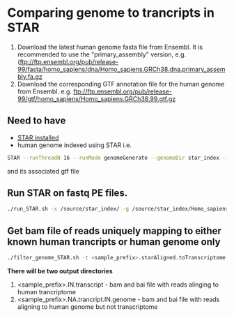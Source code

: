 # Comparing genome to trancripts in STAR


1. Download the latest human genome fasta file from Ensembl. It is recommended to use the "primary_assembly" version, e.g. (ftp://ftp.ensembl.org/pub/release-99/fasta/homo_sapiens/dna/Homo_sapiens.GRCh38.dna.primary_assembly.fa.gz
2. Download the corresponding GTF annotation file for the human genome from Ensembl. e.g. ftp://ftp.ensembl.org/pub/release-99/gtf/homo_sapiens/Homo_sapiens.GRCh38.99.gtf.gz

## Need to have
* [STAR installed](https://github.com/alexdobin/STAR)
* human genome indexed using STAR i.e. 

```bash
STAR --runThreadN 16 --runMode genomeGenerate --genomeDir star_index --genomeFastaFiles star_index/Homo_sapiens.GRCh38.dna.primary_assembly.fa  --sjdbGTFfile star_index/Homo_sapiens.GRCh38.99.gtf  --sjdbOverhang 100 
```

and its associated gtf file

## Run STAR on fastq PE files. 
```bash
./run_STAR.sh -x /source/star_index/ -g /source/star_index/Homo_sapiens.GRCh38.99.gtf -1 <sample_R1.fastq> -2 <sample_R2.fastq> -o <sample_prefix> -p 8
```

## Get bam file of reads uniquely mapping to either known human trancripts or human genome only
```bash
./filter_genome_STAR.sh -t <sample_prefix>.starAligned.toTranscriptome.out.bam  -g <sample_prefix>.starAligned.sortedByCoord.out.bam  -o <sample_prefix>
```

**There will be two output directories**
1. <sample_prefix>.IN.transcript - bam and bai file with reads alinging to human trancriptome 
2. <sample_prefix>.NA.trancript.IN.genome - bam and bai file with reads aligning to human genome but not transcriptome

